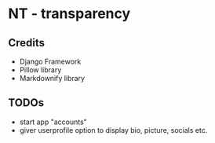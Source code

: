 # NT - transparency

## Credits
 - Django Framework
 - Pillow library
 - Markdownify library


## TODOs
 - start app "accounts"
 - giver userprofile option to display bio, picture, socials etc.